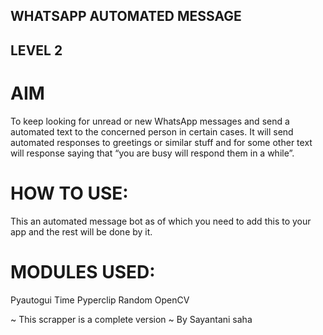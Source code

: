 ## WHATSAPP AUTOMATED MESSAGE 
## LEVEL 2

# AIM    
To keep looking for unread or new WhatsApp messages and send a automated text to the concerned person in certain cases.
It will send automated responses to greetings or similar stuff and for some other text will response saying that “you are busy will respond them in a while”.

# HOW TO USE:    
This an automated message bot as of which you need to add this to your app and the rest will be done by it.
   
# MODULES USED:   
Pyautogui
Time
Pyperclip 
Random
OpenCV


~ This scrapper is a complete version ~
By Sayantani saha
